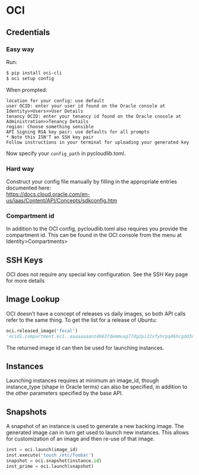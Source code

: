 # OCI

## Credentials
### Easy way
Run:
```bash
$ pip install oci-cli
$ oci setup config
```
When prompted:
```
location for your config: use default
user OCID: enter your user id found on the Oracle console at Identity>>Users>>User Details
tenancy OCID: enter your tenancy id found on the Oracle cnosole at Administration>>Tenancy Details
region: Choose something sensible
API Signing RSA key pair: use defaults for all prompts
* Note this ISN'T an SSH key pair
Follow instructions in your terminal for uploading your generated key
```

Now specify your `config_path` in pycloudlib.toml.

### Hard way

Construct your config file manually by filling in the appropriate entries
documented here: <br>
https://docs.cloud.oracle.com/en-us/iaas/Content/API/Concepts/sdkconfig.htm

### Compartment id
In addition to the OCI config, pycloudlib.toml also requires you provide the
compartment id. This can be found in the OCI console
from the menu at Identity>Compartments> <your compartment>

## SSH Keys

OCI does not require any special key configuration. See the SSH Key page for more details

## Image Lookup

OCI doesn't have a concept of releases vs daily images, so both API calls refer
to the same thing. To get the list for a release of Ubuntu:

```python
oci.released_image('focal')
'ocid1.compartment.oc1..aaaaaaaanz4b63fdemmuag77dg2pi22xfyhrpq46hcgdd3dozkvqfzwwjwxa'
```

The returned image id can then be used for launching instances.

##  Instances

Launching instances requires at minimum an image_id, though instance_type
(shape in Oracle terms) can also be specified, in addition to the other
parameters specified by the base API.

## Snapshots

A snapshot of an instance is used to generate a new backing image. The generated image can in turn get used to launch new instances. This allows for customization of an image and then re-use of that image.

```python
inst = oci.launch(image_id)
inst.execute('touch /etc/foobar')
snapshot = oci.snapshot(instance.id)
inst_prime = oci.launch(snapshot)
```
